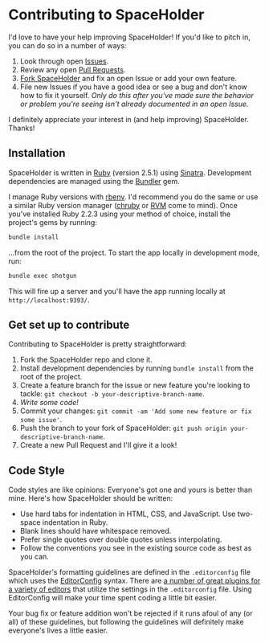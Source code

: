 # Contributing to SpaceHolder

I'd love to have your help improving SpaceHolder! If you'd like to pitch in, you can do so in a number of ways:

1. Look through open [Issues](https://github.com/jgarber623/spaceholder.cc/issues).
1. Review any open [Pull Requests](https://github.com/jgarber623/spaceholder.cc/pulls).
1. [Fork SpaceHolder](#get-set-up-to-contribute) and fix an open Issue or add your own feature.
1. File new Issues if you have a good idea or see a bug and don't know how to fix it yourself. _Only do this after you've made sure the behavior or problem you're seeing isn't already documented in an open Issue._

I definitely appreciate your interest in (and help improving) SpaceHolder. Thanks!

## Installation

SpaceHolder is written in [Ruby](https://www.ruby-lang.org/en/) (version 2.5.1) using [Sinatra](http://www.sinatrarb.com/). Development dependencies are managed using the [Bundler](http://bundler.io/) gem.

I manage Ruby versions with [rbenv](https://github.com/rbenv/rbenv). I'd recommend you do the same or use a similar Ruby version manager ([chruby](https://github.com/postmodern/chruby/) or [RVM](https://rvm.io/) come to mind). Once you've installed Ruby 2.2.3 using your method of choice, install the project's gems by running:

```sh
bundle install
```

…from the root of the project. To start the app locally in development mode, run:

```sh
bundle exec shotgun
```

This will fire up a server and you'll have the app running locally at `http://localhost:9393/`.

## Get set up to contribute

Contributing to SpaceHolder is pretty straightforward:

1. Fork the SpaceHolder repo and clone it.
1. Install development dependencies by running `bundle install` from the root of the project.
1. Create a feature branch for the issue or new feature you're looking to tackle: `git checkout -b your-descriptive-branch-name`.
1. _Write some code!_
1. Commit your changes: `git commit -am 'Add some new feature or fix some issue'`.
1. Push the branch to your fork of SpaceHolder: `git push origin your-descriptive-branch-name`.
1. Create a new Pull Request and I'll give it a look!

## Code Style

Code styles are like opinions: Everyone's got one and yours is better than mine. Here's how SpaceHolder should be written:

- Use hard tabs for indentation in HTML, CSS, and JavaScript. Use two-space indentation in Ruby.
- Blank lines should have whitespace removed.
- Prefer single quotes over double quotes unless interpolating.
- Follow the conventions you see in the existing source code as best as you can.

SpaceHolder's formatting guidelines are defined in the `.editorconfig` file which uses the [EditorConfig](http://editorconfig.org/) syntax. There are [a number of great plugins for a variety of editors](http://editorconfig.org/#download) that utilize the settings in the `.editorconfig` file. Using EditorConfig will make your time spent coding a little bit easier.

Your bug fix or feature addition won't be rejected if it runs afoul of any (or all) of these guidelines, but following the guidelines will definitely make everyone's lives a little easier.
